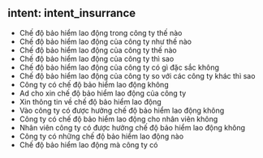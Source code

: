 ## intent: intent_insurrance
- Chế độ bảo hiểm lao động trong công ty thế nào
- Chế độ bảo hiểm lao động của công ty như thế nào
- Chế độ bảo hiểm lao động của công ty thế nào
- Chế độ bảo hiểm lao động của công ty thì sao
- Chế độ bảo hiểm lao động của công ty có gì đặc sắc không
- Chế độ bảo hiểm lao động của công ty so với các công ty khác thì sao
- Công ty có chế độ bảo hiểm lao động không
- Ad cho xin chế độ bảo hiểm lao động của công ty
- Xin thông tin về chế độ bảo hiểm lao động
- Vào công ty có được hưởng chế độ bảo hiểm lao động không
- Công ty có chế độ bảo hiểm lao động cho nhân viên không
- Nhân viên công ty có được hưởng chế độ bảo hiểm lao động không
- Công ty có những chế độ bảo hiểm lao động nào
- Chế độ bảo hiểm lao động mà công ty có


